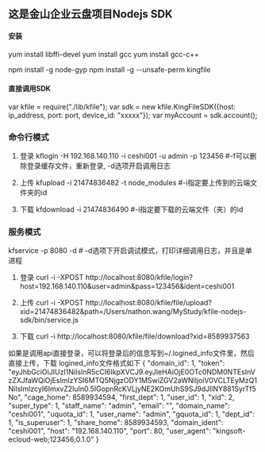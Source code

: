 ## 这是金山企业云盘项目Nodejs SDK

#### 安装

yum install libffi-devel
yum install gcc
yum install gcc-c++

npm install -g node-gyp
npm install -g --unsafe-perm kingfile

#### 直接调用SDK

var kfile = require("./lib/kfile");
var sdk = new kfile.KingFileSDK({host: ip_address, port: port, device_id: "xxxxx"});
var myAccount = sdk.account();

### 命令行模式

1. 登录
kflogin -H 192.168.140.110  -i ceshi001 -u admin -p 123456 #-f可以删除登录缓存文件，重新登录, -d选项开启调用日志

2. 上传
kfupload -i 21474836482 -t node_modules #-i指定要上传到的云端文件夹的id

3. 下载
kfdownload -i 21474836490 #-i指定要下载的云端文件（夹）的id


### 服务模式

kfservice -p 8080 -d # -d选项下开启调试模式，打印详细调用日志，并且是单进程

1. 登录
curl -i -XPOST http://localhost:8080/kfile/login\?host\=192.168.140.110\&user\=admin\&pass\=123456\&ident\=ceshi001

2. 上传
curl -i -XPOST http://localhost:8080/kfile/file/upload\?xid\=21474836482\&path\=/Users/nathon.wang/MyStudy/kfile-nodejs-sdk/bin/service.js

3. 下载
curl -i http://localhost:8080/kfile/file/download\?xid\=8589937563

如果是调用api直接登录，可以将登录后的信息写到~/.logined_info文件里，然后直接上传，下载
logined_info文件格式如下
{
    "domain_id": 1,
    "token": "eyJhbGciOiJIUzI1NiIsInR5cCI6IkpXVCJ9.eyJleHAiOjE0OTc0NDM0NTEsInVzZXJfaWQiOjEsImlzYSI6MTQ5NjgzODY1MSwiZGV2aWNlIjoiV0VCLTEyMzQ1NiIsImlzcyI6ImxvZ2luIn0.5IGopnRcKVLjyNE2KOmUhS9SJ9dJllNY881SyrTf5No",
    "cage_home": 8589934594,
    "first_dept": 1,
    "user_id": 1,
    "xid": 2,
    "super_type": 1,
    "staff_name": "admin",
    "email": "",
    "domain_name": "ceshi001",
    "uquota_id": 1,
    "user_name": "admin",
    "gquota_id": 1,
    "dept_id": 1,
    "is_superuser": 1,
    "share_home": 8589934593,
    "domain_ident": "ceshi001",
    "host": "192.168.140.110",
    "port": 80,
    "user_agent": "kingsoft-ecloud-web;123456;0.1.0"
}
